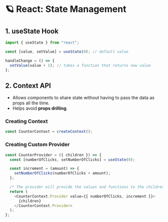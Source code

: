 # 🪐 React: State Management

## 1. useState Hook

```js
import { useState } from "react";
```

```js
const [value, setValue] = useState(0); // default value

handleChange = () => {
  setValue(value + 1); // takes a function that returns new value
};
```

## 2. Context API

- Allows components to share state without having to pass the data as props all the time.
- Helps avoid **props drilling**.

### Creating Context

```js
const CounterContext = createContext();
```

### Creating Custom Provider

```js
const CounterProvider = ({ children }) => {
  const [numberOfClicks, setNumberOfClicks] = useState(0);

  const increment = (amount) => {
    setNumberOfClicks(numberOfClicks + amount);
  };

  /* The provider will provide the values and functions to the children. */
  return (
    <CounterContext.Provider value={{ numberOfClicks, increment }}>
      {children}
    </CounterContext.Provider>
  );
};
```

